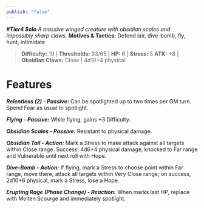 ```yaml
---
publish: "false"
---
```

***#Tier4 Solo***
*A massive winged creature with obsidian scales and impossibly sharp claws.*
**Motives & Tactics:** Defend lair, dive-bomb, fly, hunt, intimidate

> **Difficulty:** 19 | **Thresholds:** 33/65 | **HP:** 6 | **Stress:** 5
> **ATK:** +8 | **Obsidian Claws:** Close | 4d10+4 physical

# Features

***Relentless (2) - Passive:*** Can be spotlighted up to two times per GM turn. Spend Fear as usual to spotlight.

***Flying - Passive:*** While flying, gains +3 Difficulty.

***Obsidian Scales - Passive:*** Resistant to physical damage.

***Obsidian Tail - Action:*** Mark a Stress to make attack against all targets within Close range. Success: 4d6+4 physical damage, knocked to Far range and Vulnerable until next roll with Hope.

***Dive-Bomb - Action:*** If flying, mark a Stress to choose point within Far range, move there, attack all targets within Very Close range; on success, 2d10+6 physical, mark a Stress, lose a Hope.

***Erupting Rage (Phase Change) - Reaction:*** When marks last HP, replace with Molten Scourge and immediately spotlight.
